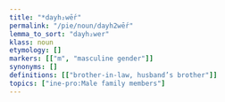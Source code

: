 ```yaml
---
title: "*dayh₂wḗr"
permalink: "/pie/noun/dayh2wḗr"
lemma_to_sort: "dayh₂wer"
klass: noun
etymology: []
markers: [["m", "masculine gender"]]
synonyms: []
definitions: [["brother-in-law, husband’s brother"]]
topics: ["ine-pro:Male family members"]
---
```

